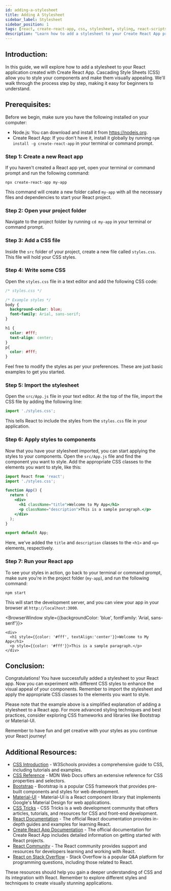 ```yaml
---
id: adding-a-stylesheet
title: Adding A Stylesheet
sidebar_label: Stylesheet
sidebar_position: 1
tags: [react, create-react-app, css, stylesheet, styling, react-scripts, react-dom, react-app]
description: "Learn how to add a stylesheet to your Create React App project. Style your components and make them visually appealing with CSS."
---
```


## Introduction:
In this guide, we will explore how to add a stylesheet to your React application created with Create React App. Cascading Style Sheets (CSS) allow you to style your components and make them visually appealing. We'll walk through the process step by step, making it easy for beginners to understand.

## Prerequisites:
Before we begin, make sure you have the following installed on your computer:
- Node.js: You can download and install it from https://nodejs.org.
- Create React App: If you don't have it, install it globally by running `npm install -g create-react-app` in your terminal or command prompt.

### Step 1: Create a new React app
If you haven't created a React app yet, open your terminal or command prompt and run the following command:
```
npx create-react-app my-app
```
This command will create a new folder called `my-app` with all the necessary files and dependencies to start your React project.

### Step 2: Open your project folder
Navigate to the project folder by running `cd my-app` in your terminal or command prompt.

### Step 3: Add a CSS file
Inside the `src` folder of your project, create a new file called `styles.css`. This file will hold your CSS styles.

### Step 4: Write some CSS
Open the `styles.css` file in a text editor and add the following CSS code:
```css title="styles.css"
/* styles.css */

/* Example styles */
body {
  background-color: blue;
  font-family: Arial, sans-serif;
}

h1 {
  color: #fff;
  text-align: center;
}
p{
  color: #fff;
}
```
Feel free to modify the styles as per your preferences. These are just basic examples to get you started.

### Step 5: Import the stylesheet
Open the `src/App.js` file in your text editor. At the top of the file, import the CSS file by adding the following line:
```javascript title="App.js"
import './styles.css';
```
This tells React to include the styles from the `styles.css` file in your application.

### Step 6: Apply styles to components
Now that you have your stylesheet imported, you can start applying the styles to your components. Open the `src/App.js` file and find the component you want to style. Add the appropriate CSS classes to the elements you want to style, like this:
```jsx title="App.js"
import React from 'react';
import './styles.css';

function App() {
  return (
    <div>
      <h1 className="title">Welcome to My App</h1>
      <p className="description">This is a sample paragraph.</p>
    </div>
  );
}

export default App;
```
Here, we've added the `title` and `description` classes to the `<h1>` and `<p>` elements, respectively.

### Step 7: Run your React app
To see your styles in action, go back to your terminal or command prompt, make sure you're in the project folder (`my-app`), and run the following command:
```
npm start
```
This will start the development server, and you can view your app in your browser at `http://localhost:3000`.

<BrowserWindow style={{backgroundColor: 'blue', fontFamily: 'Arial, sans-serif'}}>
      
    <div>
      <h1 style={{color: '#fff', textAlign:'center'}}>Welcome to My App</h1>
      <p style={{color: '#fff'}}>This is a sample paragraph.</p>
    </div>
      
 </BrowserWindow>

## Conclusion:
Congratulations! You have successfully added a stylesheet to your React app. Now you can experiment with different CSS styles to enhance the visual appeal of your components. Remember to import the stylesheet and apply the appropriate CSS classes to the elements you want to style.

Please note that the example above is a simplified explanation of adding a stylesheet to a React app. For more advanced styling techniques and best practices, consider exploring CSS frameworks and libraries like Bootstrap or Material-UI.

Remember to have fun and get creative with your styles as you continue your React journey!

## Additional Resources:

- [CSS Introduction](https://www.w3schools.com/css/css_intro.asp) - W3Schools provides a comprehensive guide to CSS, including tutorials and examples.
- [CSS Reference](https://developer.mozilla.org/en-US/docs/Web/CSS/Reference) - MDN Web Docs offers an extensive reference for CSS properties and selectors.
- [Bootstrap](https://getbootstrap.com/) - Bootstrap is a popular CSS framework that provides pre-built components and styles for web development.
- [Material-UI](https://material-ui.com/) - Material-UI is a React component library that implements Google's Material Design for web applications.
- [CSS Tricks](https://css-tricks.com/) - CSS Tricks is a web development community that offers articles, tutorials, and resources for CSS and front-end development.
- [React Documentation](https://reactjs.org/docs/getting-started.html) - The official React documentation provides in-depth guides and examples for learning React.
- [Create React App Documentation](https://create-react-app.dev/docs/getting-started) - The official documentation for Create React App includes detailed information on getting started with React projects.
- [React Community](https://reactjs.org/community/support.html) - The React community provides support and resources for developers learning and working with React.
- [React on Stack Overflow](https://stackoverflow.com/questions/tagged/reactjs) - Stack Overflow is a popular Q&A platform for programming questions, including those related to React.

These resources should help you gain a deeper understanding of CSS and its integration with React. Remember to explore different styles and techniques to create visually stunning applications.  